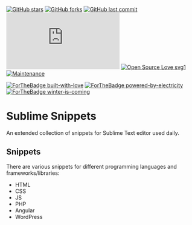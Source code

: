[![GitHub stars](https://img.shields.io/github/stars/scriptex/sublime-snippets.svg?style=social&label=Stars)](https://github.com/scriptex/sublime-snippets)
[![GitHub forks](https://img.shields.io/github/forks/scriptex/sublime-snippets.svg?style=social&label=Fork)](https://github.com/scriptex/sublime-snippets/network#fork-destination-box)
[![GitHub last commit](https://img.shields.io/github/last-commit/scriptex/sublime-snippets.svg)](https://github.com/scriptex/sublime-snippets/commits/master)
[![Analytics](https://ga-beacon.appspot.com/UA-83446952-1/github.com/scriptex/sublime-snippets/README.md)](https://github.com/scriptex/sublime-snippets/)
[![Open Source Love svg1](https://badges.frapsoft.com/os/v1/open-source.svg?v=103)](https://github.com/scriptex/sublime-snippets/)
[![Maintenance](https://img.shields.io/badge/Maintained%3F-yes-green.svg)](https://github.com/scriptex/sublime-snippets/webpack.config.js/graphs/commit-activity)

[![ForTheBadge built-with-love](http://ForTheBadge.com/images/badges/built-with-love.svg)](https://github.com/scriptex/)
[![ForTheBadge powered-by-electricity](http://ForTheBadge.com/images/badges/powered-by-electricity.svg)](http://ForTheBadge.com)
[![ForTheBadge winter-is-coming](http://ForTheBadge.com/images/badges/winter-is-coming.svg)](http://ForTheBadge.com)

# Sublime Snippets

An extended collection of snippets for Sublime Text editor used daily.

## Snippets

There are various snippets for different programming languages and frameworks/libraries:

- HTML
- CSS
- JS
- PHP
- Angular
- WordPress
